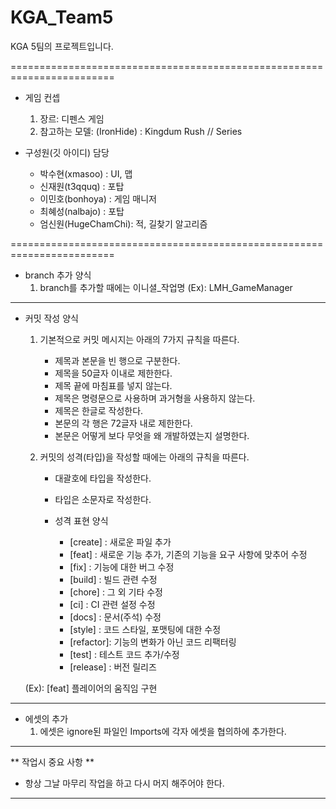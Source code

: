 # KGA_Team5
KGA 5팀의 프로젝트입니다.

========================================================================

* 게임 컨셉
  1. 장르: 디펜스 게임
  2. 참고하는 모델: (IronHide) : Kingdum Rush // Series

* 구성원(깃 아이디) 담당
  - 박수현(xmasoo)     : UI, 맵
  - 신재원(t3qquq)     : 포탑
  - 이민호(bonhoya)    : 게임 매니저
  - 최혜성(nalbajo)    : 포탑
  - 엄신원(HugeChamChi): 적, 길찾기 알고리즘

========================================================================

* branch 추가 양식
  1. branch를 추가할 때에는 이니셜_작업명
     (Ex): LMH_GameManager
     
-------------------------------------------------------------------------

* 커밋 작성 양식
  1. 기본적으로 커밋 메시지는 아래의 7가지 규칙을 따른다.
     - 제목과 본문을 빈 행으로 구분한다.
     - 제목을 50글자 이내로 제한한다.
     - 제목 끝에 마침표를 넣지 않는다.
     - 제목은 명령문으로 사용하며 과거형을 사용하지 않는다.
     - 제목은 한글로 작성한다.
     - 본문의 각 행은 72글자 내로 제한한다.
     - 본문은 어떻게 보다 무엇을 왜 개발하였는지 설명한다.

  2. 커밋의 성격(타입)을 작성할 때에는 아래의 규칙을 따른다.
     - 대괄호에 타입을 작성한다.
     - 타입은 소문자로 작성한다.
    
     - 성격 표현 양식
       - [create]  : 새로운 파일 추가
       - [feat]    : 새로운 기능 추가, 기존의 기능을 요구 사항에 맞추어 수정
       - [fix]     : 기능에 대한 버그 수정
       - [build]   : 빌드 관련 수정
       - [chore]   : 그 외 기타 수정
       - [ci]      : CI 관련 설정 수정
       - [docs]    : 문서(주석) 수정
       - [style]   : 코드 스타일, 포맷팅에 대한 수정
       - [refactor]: 기능의 변화가 아닌 코드 리팩터링
       - [test]    : 테스트 코드 추가/수정
       - [release] : 버전 릴리즈
      
   (Ex): [feat] 플레이어의 움직임 구현

----------------------------------------------------------------------------
      
* 에셋의 추가
  1. 에셋은 ignore된 파일인 Imports에 각자 에셋을 협의하에 추가한다.
 
----------------------------------------------------------------------------

** 작업시 중요 사항 **
 - 항상 그날 마무리 작업을 하고 다시 머지 해주어야 한다.

----------------------------------------------------------------------------
  

